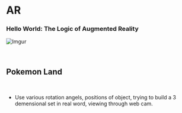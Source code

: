 # AR

### Hello World: The Logic of Augmented Reality

![Imgur](https://imgur.com/1OWwE3f.png)

<br/>

## Pokemon Land

<br/>

* Use various rotation angels, positions of object, trying to build a 3 demensional set in real word, viewing through web cam.

